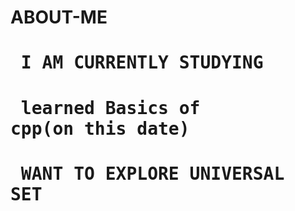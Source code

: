 # ABOUT-ME

# <pre> I AM CURRENTLY STUDYING </pre>
# <pre> learned Basics of cpp(on this date) </pre>
# <pre> WANT TO EXPLORE UNIVERSAL SET </pre>
